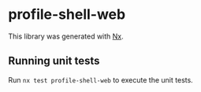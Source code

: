 # profile-shell-web

This library was generated with [Nx](https://nx.dev).

## Running unit tests

Run `nx test profile-shell-web` to execute the unit tests.

